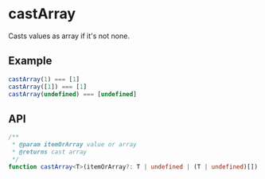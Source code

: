 # castArray

Casts values as array if it's not none.

## Example

```ts
castArray(1) === [1]
castArray([1]) === [1]
castArray(undefined) === [undefined]
```

## API

```ts
/**
 * @param itemOrArray value or array
 * @returns cast array
 */
function castArray<T>(itemOrArray?: T | undefined | (T | undefined)[]): (T | undefined)[]
```

